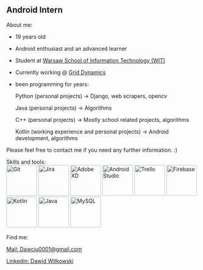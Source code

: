 Android Intern
-----
About me:
- 19 years old
- Android enthusiast and an advanced learner
- Student at <a href="https://www.wit.edu.pl/en" target="_blank">Warsaw School of Information Technology (WIT)</a>
- Currently working @ <a href="https://www.griddynamics.com/" target="_blank">Grid Dynamics</a>
- been programming for years:

  Python (personal projects) -> Django, web scrapers, opencv
  
  Java (personal projects) -> Algorithms
  
  C++ (personal projects) -> Mostly school related projects, algorithms
  
  Kotlin (working experience and personal projects) -> Android development, algorithms


Please feel free to contact me if you need any further information. :)
<br>

Skills and tools:
<br>
<img src="https://user-images.githubusercontent.com/98784426/170840371-73cd7917-f2ac-433b-b9a7-ecc15e6d8fe3.png" height="80" width="80" title="Git">
<img src="https://user-images.githubusercontent.com/98784426/170840429-849b1823-f86a-4c69-9d81-1a7362ece5e7.jpg" height="80" width="80" title="Jira">
<img src="https://user-images.githubusercontent.com/98784426/170840947-8acc191b-9909-4705-9121-d8af71855ee2.png" height="80" width="80" title="Adobe XD">
<img src="https://user-images.githubusercontent.com/98784426/170840454-6c83895f-bddb-410c-aa4d-df0dbea82909.png" height="80" width="80" title="Android Studio">
<img src="https://user-images.githubusercontent.com/98784426/170840491-d720118e-7509-40c3-be10-4e99ec37911b.png" height="80" width="80" title="Trello">
<img src="https://user-images.githubusercontent.com/98784426/198830702-06fc9444-8d42-495e-b734-018f654c275f.png" height="80" width="80" title="Firebase">
<img src="https://user-images.githubusercontent.com/98784426/170840506-91de5223-9be3-4a49-b84a-60e69647cec0.jpg" height="80" width="80" title="Kotlin">
<img src="https://user-images.githubusercontent.com/98784426/170840535-1dcd9de6-b6d1-46e8-9af1-2bdeb9cc465d.png" height="80" width="80" title="Java">
<img src="https://user-images.githubusercontent.com/98784426/170840677-166ff84c-fd92-4b24-b3cb-f2e6a9c9a295.png" height="80" width="80" title="MySQL">


Find me:

<a href="mailto:Dawciu0001@gmail.com" target="_blank">Mail: Dawciu0001@gmail.com</a>

<a href="https://www.linkedin.com/in/dawid-witkowski-74b687214" target="_blank">Linkedin: Dawid Witkowski</a>



<!---
dawciu0001/dawciu0001 is a ✨ special ✨ repository because its `README.md` (this file) appears on your GitHub profile.
You can click the Preview link to take a look at your changes.
--->
